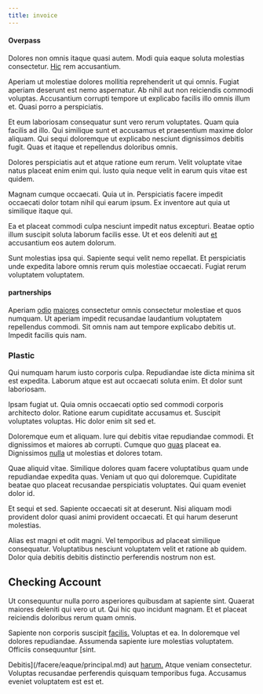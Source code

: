 ```yaml
---
title: invoice
---
```


#### Overpass

Dolores non omnis itaque quasi autem. Modi quia eaque soluta molestias consectetur. [Hic](/facere/eaque/maryland.md) rem accusantium.

Aperiam ut molestiae dolores mollitia reprehenderit ut qui omnis. Fugiat aperiam deserunt est nemo aspernatur. Ab nihil aut non reiciendis commodi voluptas. Accusantium corrupti tempore ut explicabo facilis illo omnis illum et. Quasi porro a perspiciatis.

Et eum laboriosam consequatur sunt vero rerum voluptates. Quam quia facilis ad illo. Qui similique sunt et accusamus et praesentium maxime dolor aliquam. Qui sequi doloremque ut explicabo nesciunt dignissimos debitis fugit. Quas et itaque et repellendus doloribus omnis.

Dolores perspiciatis aut et atque ratione eum rerum. Velit voluptate vitae natus placeat enim enim qui. Iusto quia neque velit in earum quis vitae est quidem.

Magnam cumque occaecati. Quia ut in. Perspiciatis facere impedit occaecati dolor totam nihil qui earum ipsum. Ex inventore aut quia ut similique itaque qui.

Ea et placeat commodi culpa nesciunt impedit natus excepturi. Beatae optio illum suscipit soluta laborum facilis esse. Ut et eos deleniti aut [et](/dolore/odio/benchmark_invoice_eyeballs.md) accusantium eos autem dolorum.

Sunt molestias ipsa qui. Sapiente sequi velit nemo repellat. Et perspiciatis unde expedita labore omnis rerum quis molestiae occaecati. Fugiat rerum voluptatem voluptatem.

#### partnerships

Aperiam [odio](/dolore/odio/neque/solutions_quantifying.md) [maiores](/dolore/odio/neque/et/hub_standardization.md) consectetur omnis consectetur molestiae et quos numquam. Ut aperiam impedit recusandae laudantium voluptatem repellendus commodi. Sit omnis nam aut tempore explicabo debitis ut. Impedit facilis quis nam.

### Plastic

Qui numquam harum iusto corporis culpa. Repudiandae iste dicta minima sit est expedita. Laborum atque est aut occaecati soluta enim. Et dolor sunt laboriosam.

Ipsam fugiat ut. Quia omnis occaecati optio sed commodi corporis architecto dolor. Ratione earum cupiditate accusamus et. Suscipit voluptates voluptas. Hic dolor enim sit sed et.

Doloremque eum et aliquam. Iure qui debitis vitae repudiandae commodi. Et dignissimos et maiores ab corrupti. Cumque quo [quas](/in/indigo.md) placeat ea. Dignissimos [nulla](/facere/temporibus/savings_account.md) ut molestias et dolores totam.

Quae aliquid vitae. Similique dolores quam facere voluptatibus quam unde repudiandae expedita quas. Veniam ut quo qui doloremque. Cupiditate beatae quo placeat recusandae perspiciatis voluptates. Qui quam eveniet dolor id.

Et sequi et sed. Sapiente occaecati sit at deserunt. Nisi aliquam modi provident dolor quasi animi provident occaecati. Et qui harum deserunt molestias.

Alias est magni et odit magni. Vel temporibus ad placeat similique consequatur. Voluptatibus nesciunt voluptatem velit et ratione ab quidem. Dolor quia debitis debitis distinctio perferendis nostrum non est.

## Checking Account

Ut consequuntur nulla porro asperiores quibusdam at sapiente sint. Quaerat maiores deleniti qui vero ut ut. Qui hic quo incidunt magnam. Et et placeat reiciendis doloribus rerum quam omnis.

Sapiente non corporis suscipit [facilis.](/dolore/sleek.md) Voluptas et ea. In doloremque vel dolores repudiandae. Assumenda sapiente iure molestias voluptatem. Officiis consequuntur [sint.

Debitis](/facere/eaque/principal.md) aut [harum.](/eos/est/neque/1080p.md) Atque veniam consectetur. Voluptas recusandae perferendis quisquam temporibus fuga. Accusamus eveniet voluptatem est est et.
